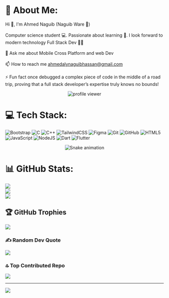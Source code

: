 # 💫 About Me:
Hi 👋, I'm Ahmed Naguib (Naguib Ware 👾)<br><br>Computer science student 💻. Passionate about learning 🧠. I look forward to modern technology Full Stack Dev 👨‍💻<br><br>💬 Ask me about Mobile Cross Platform and web Dev<br><br>📫 How to reach me ahmedalynaguibhassan@gmail.com<br><br>⚡ Fun fact once debugged a complex piece of code in the middle of a road trip, proving that a full stack developer’s expertise truly knows no bounds!<br>

<div align="center">
  <img src="https://komarev.com/ghpvc/?username=ahmedali109&label=Profile%20views&color=0e75b6&style=flat" alt="profile viewer">
</div>

# 💻 Tech Stack:
![Bootstrap](https://img.shields.io/badge/bootstrap-%238511FA.svg?style=plastic&logo=bootstrap&logoColor=white) ![C](https://img.shields.io/badge/c-%2300599C.svg?style=plastic&logo=c&logoColor=white) ![C++](https://img.shields.io/badge/c++-%2300599C.svg?style=plastic&logo=c%2B%2B&logoColor=white) ![TailwindCSS](https://img.shields.io/badge/tailwindcss-%2338B2AC.svg?style=plastic&logo=tailwind-css&logoColor=white) ![Figma](https://img.shields.io/badge/figma-%23F24E1E.svg?style=plastic&logo=figma&logoColor=white) ![Git](https://img.shields.io/badge/git-%23F05033.svg?style=plastic&logo=git&logoColor=white) ![GitHub](https://img.shields.io/badge/github-%23121011.svg?style=plastic&logo=github&logoColor=white) ![HTML5](https://img.shields.io/badge/html5-%23E34F26.svg?style=plastic&logo=html5&logoColor=white) ![JavaScript](https://img.shields.io/badge/javascript-%23323330.svg?style=plastic&logo=javascript&logoColor=%23F7DF1E) ![NodeJS](https://img.shields.io/badge/node.js-6DA55F?style=plastic&logo=node.js&logoColor=white) ![Dart](https://img.shields.io/badge/dart-%230175C2.svg?style=plastic&logo=dart&logoColor=white) ![Flutter](https://img.shields.io/badge/Flutter-%2302569B.svg?style=plastic&logo=Flutter&logoColor=white)

<!-- Snake Game Repo View -->

<div align="center">
  <img src="https://profile-readme-generator.com/assets/snake.svg" alt="Snake animation" />
</div>

# 📊 GitHub Stats:
![](https://github-readme-stats.vercel.app/api?username=ahmedali109&theme=dark&hide_border=false&include_all_commits=true&count_private=true)<br/>
![](https://nirzak-streak-stats.vercel.app/?user=ahmedali109&theme=dark&hide_border=false)<br/>
![](https://github-readme-stats.vercel.app/api/top-langs/?username=ahmedali109&theme=dark&hide_border=false&include_all_commits=true&count_private=true&layout=compact)

## 🏆 GitHub Trophies
![](https://github-profile-trophy.vercel.app/?username=ahmedali109&theme=tokyonight&no-frame=false&no-bg=true&margin-w=4)

### ✍️ Random Dev Quote
![](https://quotes-github-readme.vercel.app/api?type=horizontal&theme=tokyonight)

### 🔝 Top Contributed Repo
![](https://github-contributor-stats.vercel.app/api?username=ahmedali109&limit=5&theme=dark&combine_all_yearly_contributions=true)

---
[![](https://visitcount.itsvg.in/api?id=ahmedali109&icon=4&color=0)](https://visitcount.itsvg.in)

<!-- Proudly created with GPRM ( https://gprm.itsvg.in ) -->
